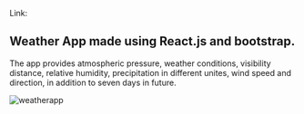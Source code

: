 Link: 
## Weather App made using React.js and bootstrap.
The app provides atmospheric pressure, weather conditions, visibility distance, relative humidity, precipitation in different unites, wind speed and direction, in addition to seven days in future.

![weatherapp](https://user-images.githubusercontent.com/79132145/155941337-9d39affe-aa1e-4053-8dfd-95896e1e2135.png)

